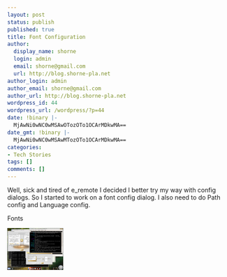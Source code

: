 ```yaml
---
layout: post
status: publish
published: true
title: Font Configuration
author:
  display_name: shorne
  login: admin
  email: shorne@gmail.com
  url: http://blog.shorne-pla.net
author_login: admin
author_email: shorne@gmail.com
author_url: http://blog.shorne-pla.net
wordpress_id: 44
wordpress_url: /wordpress/?p=44
date: !binary |-
  MjAwNi0wNC0wMSAwOTozOTo1OCArMDkwMA==
date_gmt: !binary |-
  MjAwNi0wNC0wMSAwMTozOTo1OCArMDkwMA==
categories:
- Tech Stories
tags: []
comments: []
---
```

<p>Well, sick and tired of e_remote I decided I better try my way with config dialogs.  So I started to work on a font config dialog.  I also need to do Path config and Language config.</p>
<p>Fonts</p>
<p><a title="font_config-0.1.png" class="imagelink" href="/content/2006/04/font_config-0.1.png"><img width="128" height="96" alt="font_config-0.1.png" id="image43" src="/content/2006/04/font_config-0.1.thumbnail.png" /></a></p>
